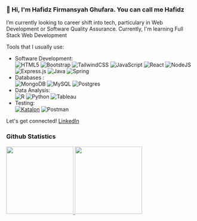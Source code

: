 ### 👋 Hi, I'm Hafidz Firmansyah Ghufara. You can call me Hafidz
 
I’m currently looking to career shift into tech, particulary in Web Development or Software Quality Assurance.
Currently, I'm learning Full Stack Web Development

Tools that I usually use:  
- Software Development: <br>
![HTML5](https://img.shields.io/badge/html5-%23E34F26.svg?style=for-the-badge&logo=html5&logoColor=white) ![Bootstrap](https://img.shields.io/badge/bootstrap-%23563D7C.svg?style=for-the-badge&logo=bootstrap&logoColor=white) ![TailwindCSS](https://img.shields.io/badge/tailwindcss-%2338B2AC.svg?style=for-the-badge&logo=tailwind-css&logoColor=white) ![JavaScript](https://img.shields.io/badge/javascript-%23323330.svg?style=for-the-badge&logo=javascript&logoColor=%23F7DF1E) ![React](https://img.shields.io/badge/react-%2320232a.svg?style=for-the-badge&logo=react&logoColor=%2361DAFB) ![NodeJS](https://img.shields.io/badge/node.js-6DA55F?style=for-the-badge&logo=node.js&logoColor=white) ![Express.js](https://img.shields.io/badge/express.js-%23404d59.svg?style=for-the-badge&logo=express&logoColor=%2361DAFB) ![Java](https://img.shields.io/badge/java-%23ED8B00.svg?style=for-the-badge&logo=java&logoColor=white) ![Spring](https://img.shields.io/badge/spring-%236DB33F.svg?style=for-the-badge&logo=spring&logoColor=white)
- Databases : <br> 
![MongoDB](https://img.shields.io/badge/MongoDB-%234ea94b.svg?style=for-the-badge&logo=mongodb&logoColor=white) ![MySQL](https://img.shields.io/badge/mysql-%2300f.svg?style=for-the-badge&logo=mysql&logoColor=white) ![Postgres](https://img.shields.io/badge/postgres-%23316192.svg?style=for-the-badge&logo=postgresql&logoColor=white)
- Data Analysis: <br>
![R](https://img.shields.io/badge/r-%23276DC3.svg?style=for-the-badge&logo=r&logoColor=white) ![Python](https://img.shields.io/badge/python-3670A0?style=for-the-badge&logo=python&logoColor=ffdd54) ![Tableau](https://img.shields.io/badge/Tableau-E97627?style=for-the-badge&logo=Tableau&logoColor=white)
- Testing: <br>
[![Katalon](https://upload.wikimedia.org/wikipedia/commons/thumb/e/e4/Katalon-logo-vector.svg/16px-Katalon-logo-vector.svg.png)](https://colab.research.google.com/github/Naereen/badges) ![Postman](https://img.shields.io/badge/Postman-FF6C37?style=for-the-badge&logo=postman&logoColor=white)

Let's get connected! 
[LinkedIn](https://www.linkedin.com/in/hafidzfg/)

### Github Statistics
<p align="left">
<a href="https://github.com/hafidzfg">
  <img height="180em" src="https://github-readme-stats-eight-theta.vercel.app/api?username=hafidzfg&show_icons=true&theme=algolia&include_all_commits=true&count_private=true"/>
  <img height="180em" src="https://github-readme-stats-eight-theta.vercel.app/api/top-langs/?username=hafidzfg&layout=compact&langs_count=8&theme=algolia"/>
</a>
</p>
